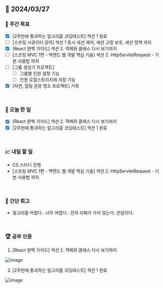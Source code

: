 ## 📅 2024/03/27

### 👏 주간 목표

- [x] [2주만에 통과하는 알고리즘 코딩테스트] 섹션 1 완료
- [ ] [스프링 시큐리티 강의] 섹션 1 동시 세션 제어, 세션 고정 보호, 세션 정책 까지
- [x] [React 완벽 가이드] 섹션 2. 객체와 클래스 다시 보기까지
- [ ] [스프링 MVC 1편 - 백엔드 웹 개발 핵심 기술] 섹션 2. HttpServletRequest - 기본 사용법 까지
- [ ] [그룹 생성기 프로젝트]
  - [ ] 그룹별 인원 설정 기능
  - [ ] 인원 로컬스토리지에 저장 기능
- [x] [자연, 힐링 관광 명소 프로젝트] 기획

<br />

### 💯 오늘 한 일

- [x] [React 완벽 가이드] 섹션 2. 객체와 클래스 다시 보기까지
- [x] [2주만에 통과하는 알고리즘 코딩테스트] 섹션 1 완료

<br />

### 📈 내일 할 일

- CS 스터디 진행
- [스프링 MVC 1편 - 백엔드 웹 개발 핵심 기술] 섹션 2. HttpServletRequest - 기본 사용법 까지

<br />

### 🤔 간단 회고

- 알고리즘 어렵다.. 너무 어렵다.. 전혀 이해가 가지 않는다. 큰일이다.

<br />

### 🏆 공부 인증
1. [React 완벽 가이드] 섹션 2. 객체와 클래스 다시 보기까지

![image](https://github.com/suld2495/TIL/assets/42727909/8b5a9e0d-7479-4eed-ab63-013e4918859b)

2. [2주만에 통과하는 알고리즘 코딩테스트] 섹션 1 완료

![image](https://github.com/suld2495/TIL/assets/42727909/cd43c837-aee2-40b7-ac3d-905722dd0bec)

